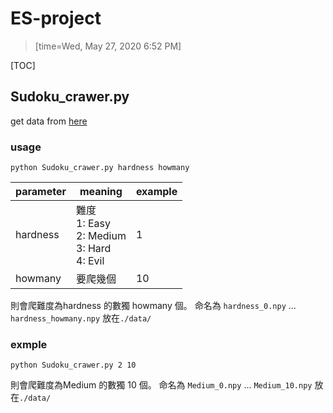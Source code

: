 # ES-project
> [time=Wed, May 27, 2020 6:52 PM]
> 
[TOC]
## Sudoku_crawer.py
get data from [here](http://www.websudoku.com/)
### usage
```
python Sudoku_crawer.py hardness howmany
```

| parameter | meaning | example |
| -------- | -------- | -------- |
| hardness  |   難度 </br> 1:  Easy </br> 2: Medium</br> 3:  Hard </br> 4:  Evil | 1    |
| howmany  |   要爬幾個    | 10     |

則會爬難度為hardness 的數獨 howmany 個。
命名為 `hardness_0.npy`  ...  `hardness_howmany.npy`
放在`./data/` 

### exmple
```
python Sudoku_crawer.py 2 10
```
則會爬難度為Medium 的數獨 10 個。
命名為 `Medium_0.npy`  ...  `Medium_10.npy`
放在`./data/` 
